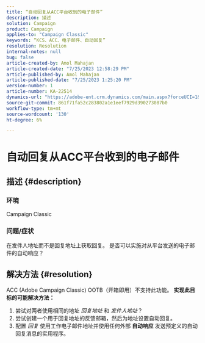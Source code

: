 ```yaml
---
title: “自动回复从ACC平台收到的电子邮件”
description: 描述
solution: Campaign
product: Campaign
applies-to: "Campaign Classic"
keywords: “KCS、ACC、电子邮件、自动回复”
resolution: Resolution
internal-notes: null
bug: false
article-created-by: Amol Mahajan
article-created-date: "7/25/2023 12:58:29 PM"
article-published-by: Amol Mahajan
article-published-date: "7/25/2023 1:25:20 PM"
version-number: 1
article-number: KA-22514
dynamics-url: "https://adobe-ent.crm.dynamics.com/main.aspx?forceUCI=1&pagetype=entityrecord&etn=knowledgearticle&id=a9dc35ee-ea2a-ee11-bdf4-6045bd006c82"
source-git-commit: 861f71fa52c283802a1e1eef7929d390273087b0
workflow-type: tm+mt
source-wordcount: '130'
ht-degree: 6%

---
```


# 自动回复从ACC平台收到的电子邮件

## 描述 {#description}


### <b>环境</b>

Campaign Classic



### <b>问题/症状</b>

在发件人地址而不是回复地址上获取回复。 是否可以实施对从平台发送的电子邮件的自动响应？


## 解决方法 {#resolution}


ACC (Adobe Campaign Classic) OOTB（开箱即用）不支持此功能。
<b>实现此目标的可能解决方法：</b>
1. 尝试对两者使用相同的地址 *回复地址* 和 *发件人地址*？
2. 尝试创建一个用于回复地址的反馈邮箱，然后为地址设置自动回复。
3. 配置 *回复* 使用工作电子邮件地址并使用任何外部 <b>自动响应</b> 发送预定义的自动回复消息的实用程序。

